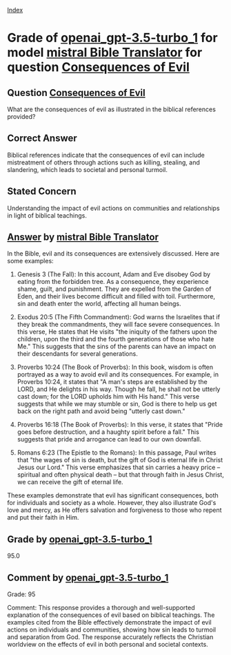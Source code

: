 
[Index](../../../../index.md)
# Grade of [openai_gpt-3.5-turbo_1](../../../grading_models/openai_gpt-3.5-turbo_1.md) for model [mistral Bible Translator](../../../answering_models/mistral_Bible_Translator.md) for question [Consequences of Evil](../../../questions/Consequences_of_Evil.md)

## Question [Consequences of Evil](../../../questions/Consequences_of_Evil.md)
What are the consequences of evil as illustrated in the biblical references provided?

## Correct Answer
Biblical references indicate that the consequences of evil can include mistreatment of others through actions such as killing, stealing, and slandering, which leads to societal and personal turmoil.

## Stated Concern
Understanding the impact of evil actions on communities and relationships in light of biblical teachings.

## [Answer](../Consequences_of_Evil.md) by [mistral Bible Translator](../../../answering_models/mistral_Bible_Translator.md)
 In the Bible, evil and its consequences are extensively discussed. Here are some examples:

1. Genesis 3 (The Fall): In this account, Adam and Eve disobey God by eating from the forbidden tree. As a consequence, they experience shame, guilt, and punishment. They are expelled from the Garden of Eden, and their lives become difficult and filled with toil. Furthermore, sin and death enter the world, affecting all human beings.

2. Exodus 20:5 (The Fifth Commandment): God warns the Israelites that if they break the commandments, they will face severe consequences. In this verse, He states that He visits "the iniquity of the fathers upon the children, upon the third and the fourth generations of those who hate Me." This suggests that the sins of the parents can have an impact on their descendants for several generations.

3. Proverbs 10:24 (The Book of Proverbs): In this book, wisdom is often portrayed as a way to avoid evil and its consequences. For example, in Proverbs 10:24, it states that "A man's steps are established by the LORD, and He delights in his way. Though he fall, he shall not be utterly cast down; for the LORD upholds him with His hand." This verse suggests that while we may stumble or sin, God is there to help us get back on the right path and avoid being "utterly cast down."

4. Proverbs 16:18 (The Book of Proverbs): In this verse, it states that "Pride goes before destruction, and a haughty spirit before a fall." This suggests that pride and arrogance can lead to our own downfall.

5. Romans 6:23 (The Epistle to the Romans): In this passage, Paul writes that "the wages of sin is death, but the gift of God is eternal life in Christ Jesus our Lord." This verse emphasizes that sin carries a heavy price – spiritual and often physical death – but that through faith in Jesus Christ, we can receive the gift of eternal life.

These examples demonstrate that evil has significant consequences, both for individuals and society as a whole. However, they also illustrate God's love and mercy, as He offers salvation and forgiveness to those who repent and put their faith in Him.

## Grade by [openai_gpt-3.5-turbo_1](../../../grading_models/openai_gpt-3.5-turbo_1.md)
95.0

## Comment by [openai_gpt-3.5-turbo_1](../../../grading_models/openai_gpt-3.5-turbo_1.md)
Grade: 95

Comment: This response provides a thorough and well-supported explanation of the consequences of evil based on biblical teachings. The examples cited from the Bible effectively demonstrate the impact of evil actions on individuals and communities, showing how sin leads to turmoil and separation from God. The response accurately reflects the Christian worldview on the effects of evil in both personal and societal contexts.
